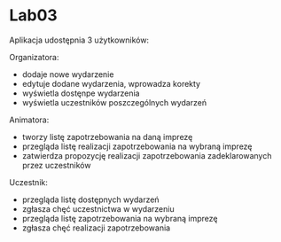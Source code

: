 # Lab03

Aplikacja udostępnia 3 użytkowników:

Organizatora:
- dodaje nowe wydarzenie
- edytuje dodane wydarzenia, wprowadza korekty
- wyświetla dostęnpe wydarzenia
- wyświetla uczestników poszczególnych wydarzeń

Animatora:
- tworzy listę zapotrzebowania na daną imprezę 
- przegląda listę realizacji zapotrzebowania na wybraną imprezę
- zatwierdza propozycję realizacji zapotrzebowania zadeklarowanych przez uczestników

Uczestnik:
- przegląda listę dostępnych wydarzeń
- zgłasza chęć uczestnictwa w wydarzeniu 
- przegląda listę zapotrzebowania na wybraną imprezę 
- zgłasza chęć realizacji zapotrzebowania

